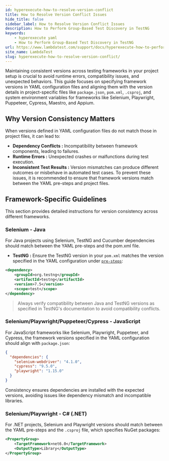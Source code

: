 ```yaml
---
id: hyperexecute-how-to-resolve-version-conflict
title: How to Resolve Version Conflict Issues
hide_title: false
sidebar_label: How to Resolve Version Conflict Issues
description: How to Perform Group-Based Test Discovery in TestNG
keywords:
    - hyperexecute yaml
    - How to Perform Group-Based Test Discovery in TestNG
url: https://www.lambdatest.com/support/docs/hyperexecute-how-to-perform-group-based-test-discovery-in-testng/
site_name: LambdaTest
slug: hyperexecute-how-to-resolve-version-conflict/
---
```


<script type="application/ld+json"
      dangerouslySetInnerHTML={{ __html: JSON.stringify({
       "@context": "https://schema.org",
        "@type": "BreadcrumbList",
        "itemListElement": [{
          "@type": "ListItem",
          "position": 1,
          "name": "Home",
          "item": "https://www.lambdatest.com"
        },{
          "@type": "ListItem",
          "position": 2,
          "name": "Support",
          "item": "https://www.lambdatest.com/support/docs/"
        },{
          "@type": "ListItem",
          "position": 3,
          "name": "How to Resolve Version Conflict",
          "item": "https://www.lambdatest.com/support/docs/hyperexecute-how-to-resolve-version-conflict/"
        }]
      })
    }}
></script>
Maintaining consistent versions across testing frameworks in your project setup is crucial to avoid runtime errors, compatibility issues, and unexpected behaviors. This guide focuses on specifying framework versions in YAML configuration files and aligning them with the version details in project-specific files like `package.json`, `pom.xml`, `.csproj`, and system environment variables for frameworks like Selenium, Playwright, Puppeteer, Cypress, Maestro, and Appium.

## Why Version Consistency Matters
When versions defined in YAML configuration files do not match those in project files, it can lead to:

- **Dependency Conflicts :** Incompatibility between framework components, leading to failures.
- **Runtime Errors :** Unexpected crashes or malfunctions during test execution.
- **Inconsistent Test Results :** Version mismatches can produce different outcomes or misbehave in automated test cases.
To prevent these issues, it is recommended to ensure that framework versions match between the YAML pre-steps and project files.

## Framework-Specific Guidelines
This section provides detailed instructions for version consistency across different frameworks.

### Selenium - Java
For Java projects using Selenium, TestNG and Cucumber dependencies should match between the YAML pre-steps and the pom.xml file.

- **TestNG :** Ensure the TestNG version in your `pom.xml` matches the version specified in the YAML configuration under [`pre-steps`](https://www.lambdatest.com/support/docs/deep-dive-into-hyperexecute-yaml/#pre):
```xml
<dependency>
    <groupId>org.testng</groupId>
    <artifactId>testng</artifactId>
    <version>7.5</version>
    <scope>test</scope>
</dependency>
```

> Always verify compatibility between Java and TestNG versions as specified in TestNG's documentation to avoid compatibility conflicts.

### Selenium/Playwright/Puppeteer/Cypress - JavaScript
For JavaScript frameworks like Selenium, Playwright, Puppeteer, and Cypress, the framework versions specified in the YAML configuration should align with `package.json`:

```json
{
  "dependencies": {
    "selenium-webdriver": "4.1.0",
    "cypress": "9.5.0",
    "playwright": "1.15.0"
  }
}
```

Consistency ensures dependencies are installed with the expected versions, avoiding issues like dependency mismatch and incompatible libraries.

### Selenium/Playwright - C# (.NET)
For .NET projects, Selenium and Playwright versions should match between the YAML pre-steps and the `.csproj` file, which specifies NuGet packages:

```xml
<PropertyGroup>
    <TargetFramework>net6.0</TargetFramework>
    <OutputType>Library</OutputType>
</PropertyGroup>
```